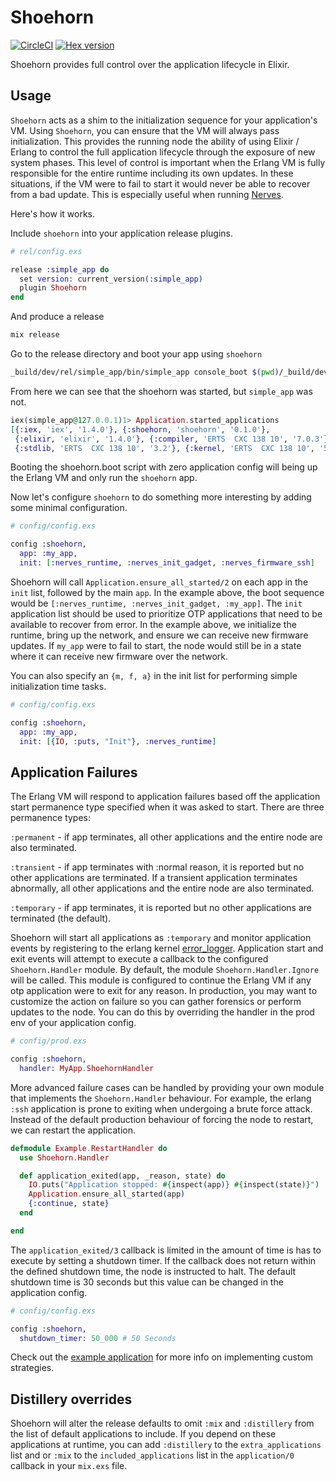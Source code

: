 # Shoehorn

[![CircleCI](https://circleci.com/gh/nerves-project/shoehorn.svg?style=svg)](https://circleci.com/gh/nerves-project/shoehorn)
[![Hex version](https://img.shields.io/hexpm/v/shoehorn.svg "Hex version")](https://hex.pm/packages/shoehorn)

Shoehorn provides full control over the application lifecycle in Elixir.

## Usage

`Shoehorn` acts as a shim to the initialization sequence for your application's
VM. Using `Shoehorn`, you can ensure that the VM will always pass initialization.
This provides the running node the ability of using Elixir / Erlang to control
the full application lifecycle through the exposure of new system phases.
This level of control is important when the Erlang VM is fully responsible
for the entire runtime including its own updates. In these situations, if
the VM were to fail to start it would never be able to recover from a bad
update. This is especially useful when running [Nerves](https://circleci.com/gh/nerves-project).

Here's how it works.

Include `shoehorn` into your application release plugins.

```elixir
# rel/config.exs

release :simple_app do
  set version: current_version(:simple_app)
  plugin Shoehorn
end
```

And produce a release

```sh
mix release
```

Go to the release directory and boot your app using `shoehorn`

```sh
_build/dev/rel/simple_app/bin/simple_app console_boot $(pwd)/_build/dev/rel/simple_app/bin/shoehorn
```

From here we can see that the shoehorn was started, but `simple_app` was not.

```elixir
iex(simple_app@127.0.0.1)1> Application.started_applications
[{:iex, 'iex', '1.4.0'}, {:shoehorn, 'shoehorn', '0.1.0'},
 {:elixir, 'elixir', '1.4.0'}, {:compiler, 'ERTS  CXC 138 10', '7.0.3'},
 {:stdlib, 'ERTS  CXC 138 10', '3.2'}, {:kernel, 'ERTS  CXC 138 10', '5.1.1'}]
```

Booting the shoehorn.boot script with zero application config will being up the
Erlang VM and only run the `shoehorn` app.

Now let's configure `shoehorn` to do something more interesting by adding some
minimal configuration.

```elixir
# config/config.exs

config :shoehorn,
  app: :my_app,
  init: [:nerves_runtime, :nerves_init_gadget, :nerves_firmware_ssh]
```

Shoehorn will call `Application.ensure_all_started/2` on each app in the `init`
list, followed by the main `app`. In the example above, the boot sequence would be
`[:nerves_runtime, :nerves_init_gadget, :my_app]`. The `init` application list
should be used to prioritize OTP applications that need to be available to recover
from error. In the example above, we initialize the runtime, bring up the network,
and ensure we can receive new firmware updates. If `my_app` were to fail to start,
the node would still be in a state where it can receive new firmware over the network.

You can also specify an `{m, f, a}` in the init list for performing
simple initialization time tasks.

```elixir
# config/config.exs

config :shoehorn,
  app: :my_app,
  init: [{IO, :puts, "Init"}, :nerves_runtime]
```

## Application Failures

The Erlang VM will respond to application failures based off the application start
permanence type specified when it was asked to start. There are three permanence types:

  `:permanent` - if app terminates, all other applications and the entire node
  are also terminated.

  `:transient` - if app terminates with :normal reason, it is reported but no
  other applications are terminated. If a transient application terminates
  abnormally, all other applications and the entire node are also terminated.

  `:temporary` - if app terminates, it is reported but no other applications are
  terminated (the default).

Shoehorn will start all applications as `:temporary` and monitor application
events by registering to the erlang kernel [error_logger](http://erlang.org/doc/man/error_logger.html).
Application start and exit events will attempt to execute a callback to the
configured `Shoehorn.Handler` module. By default, the module `Shoehorn.Handler.Ignore`
will be called. This module is configured to continue the Erlang VM if any otp
application were to exit for any reason. In production, you may want to customize
the action on failure so you can gather forensics or perform updates to the node.
You can do this by overriding the handler in the prod env of your application config.

```elixir
# config/prod.exs

config :shoehorn,
  handler: MyApp.ShoehornHandler
```

More advanced failure cases can be handled by providing your own module that implements
the `Shoehorn.Handler` behaviour. For example, the erlang `:ssh` application is prone to
exiting when undergoing a brute force attack. Instead of the default production behaviour of
forcing the node to restart, we can restart the application.

```elixir
defmodule Example.RestartHandler do
  use Shoehorn.Handler

  def application_exited(app, _reason, state) do
    IO.puts("Application stopped: #{inspect(app)} #{inspect(state)}")
    Application.ensure_all_started(app)
    {:continue, state}
  end

end
```

The `application_exited/3` callback is limited in the amount of time is has to execute by
setting a shutdown timer. If the callback does not return within the defined shutdown time,
the node is instructed to halt. The default shutdown time is 30 seconds but this value can
be changed in the application config.

```elixir
# config/config.exs

config :shoehorn,
  shutdown_timer: 50_000 # 50 Seconds
```

Check out the [example application](https://github.com/nerves-project/shoehorn/tree/master/example) for more info on implementing custom strategies.

## Distillery overrides

Shoehorn will alter the release defaults to omit `:mix` and `:distillery` from
the list of default applications to include. If you depend on these applications
at runtime, you can add `:distillery` to the `extra_applications` list and or
`:mix` to the `included_applications` list in the `application/0` callback in
your `mix.exs` file.
